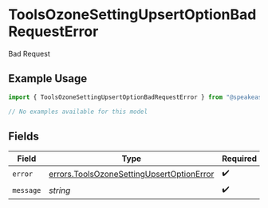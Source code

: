 # ToolsOzoneSettingUpsertOptionBadRequestError

Bad Request

## Example Usage

```typescript
import { ToolsOzoneSettingUpsertOptionBadRequestError } from "@speakeasy-sdks/bluesky/models/errors";

// No examples available for this model
```

## Fields

| Field                                                                                                  | Type                                                                                                   | Required                                                                                               | Description                                                                                            |
| ------------------------------------------------------------------------------------------------------ | ------------------------------------------------------------------------------------------------------ | ------------------------------------------------------------------------------------------------------ | ------------------------------------------------------------------------------------------------------ |
| `error`                                                                                                | [errors.ToolsOzoneSettingUpsertOptionError](../../models/errors/toolsozonesettingupsertoptionerror.md) | :heavy_check_mark:                                                                                     | N/A                                                                                                    |
| `message`                                                                                              | *string*                                                                                               | :heavy_check_mark:                                                                                     | N/A                                                                                                    |